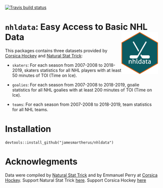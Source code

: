   <!-- badges: start -->
  [![Travis build status](https://travis-ci.org/jamesmartherus/nhldata.svg?branch=master)](https://travis-ci.org/jamesmartherus/nhldata)
  <!-- badges: end -->

# `nhldata`: Easy Access to Basic NHL Data <img src="man/figures/logo.png" align="right" width=120 />

This packages contains three datasets provided by [Corsica Hockey](http://corsica.hockey) and [Natural Stat Trick](http://naturalstattrick.com):

- `skaters`: For each season from 2007-2008 to 2018-2019, skaters statistics for all NHL players with at least 50 minutes of TOI (Time on Ice). 

- `goalies`: For each season from 2007-2008 to 2018-2019, goalie statistics for all NHL goalies with at least 200 minutes of TOI (Time on Ice).

- `teams`: For each season from 2007-2008 to 2018-2019, team statistics for all NHL teams.

# Installation

```
devtools::install_github("jamesmartherus/nhldata")
```

# Acknowlegments

Data were compiled by [Natural Stat Trick](http://naturalstattrick.com) and by Emmanuel Perry at [Corsica Hockey](http://corsica.hockey). Support Natural Stat Trick [here](https://www.patreon.com/naturalstattrick). Support Corsica Hockey [here](https://www.patreon.com/corsica/creators?vanity=corsica)

